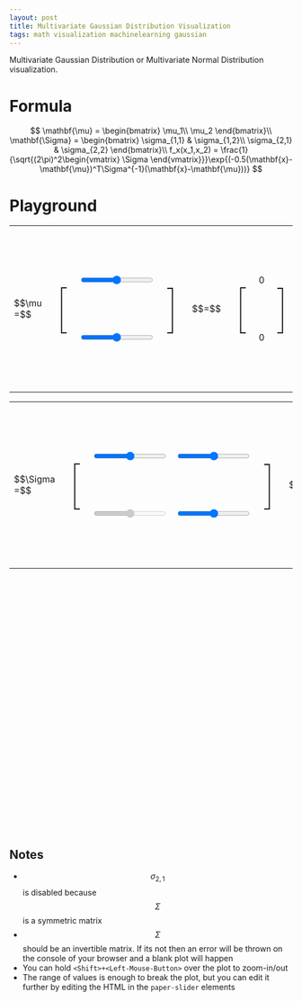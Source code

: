 ```yaml
---
layout: post
title: Multivariate Gaussian Distribution Visualization
tags: math visualization machinelearning gaussian
---
```


Multivariate Gaussian Distribution or Multivariate Normal Distribution visualization.

# Formula
$$
\mathbf{\mu} = \begin{bmatrix}
\mu_1\\
\mu_2
\end{bmatrix}\\
\mathbf{\Sigma}  = \begin{bmatrix}
\sigma_{1,1} & \sigma_{1,2}\\ 
\sigma_{2,1} & \sigma_{2,2}
\end{bmatrix}\\
f_x(x_1,x_2) = \frac{1}{\sqrt{(2\pi)^2\begin{vmatrix}
\Sigma
\end{vmatrix}}}\exp{(-0.5(\mathbf{x}-\mathbf{\mu})^T\Sigma^{-1}(\mathbf{x}-\mathbf{\mu}))}
$$

# Playground

<div>
<script type="text/javascript" src='/assets/3dplot/SurfacePlot.js'></script>
<script type="text/javascript" src='/assets/3dplot/ColourGradient.js'></script>
<script type="text/javascript" src="/assets/3dplot/glMatrix-0.9.5.min.js"></script>
<script type="text/javascript" src="/assets/3dplot/webgl-utils.js"></script>
<script type="text/javascript" src="https://cdnjs.cloudflare.com/ajax/libs/mathjs/1.4.0/math.min.js"></script>
<script id="shader-fs" type="x-shader/x-fragment">
    #ifdef GL_ES
    #endif
    precision mediump float;
    varying vec4 vColor;
    varying vec3 vLightWeighting;
    void main(void)
    {
    gl_FragColor = vec4(vColor.rgb * vLightWeighting, vColor.a);
    }
  </script>
  <script id="shader-vs" type="x-shader/x-vertex">
    attribute vec3 aVertexPosition;
    attribute vec3 aVertexNormal;
    attribute vec4 aVertexColor;
    uniform mat4 uMVMatrix;
    uniform mat4 uPMatrix;
    uniform mat3 uNMatrix;
    varying vec4 vColor;
    uniform vec3 uAmbientColor;
    uniform vec3 uLightingDirection;
    uniform vec3 uDirectionalColor;
    varying vec3 vLightWeighting;
    void main(void)
    {
    gl_Position = uPMatrix * uMVMatrix * vec4(aVertexPosition, 1.0);
    vec3 transformedNormal = uNMatrix * aVertexNormal;
    float directionalLightWeighting = max(dot(transformedNormal, uLightingDirection), 0.0);
    vLightWeighting = uAmbientColor + uDirectionalColor * directionalLightWeighting; 
    vColor = aVertexColor;
    }
  </script>
  <script id="axes-shader-fs" type="x-shader/x-fragment">
    precision mediump float;
    varying vec4 vColor;
    void main(void)
    {
    gl_FragColor = vColor;
    }
  </script>
  <script id="axes-shader-vs" type="x-shader/x-vertex">
    attribute vec3 aVertexPosition;
    attribute vec4 aVertexColor;
    uniform mat4 uMVMatrix;
    uniform mat4 uPMatrix;
    varying vec4 vColor;
    uniform vec3 uAxesColour;
    void main(void)
    {
    gl_Position = uPMatrix * uMVMatrix * vec4(aVertexPosition, 1.0);
    vColor =  vec4(uAxesColour, 1.0);
    } 
  </script>
  <script id="texture-shader-fs" type="x-shader/x-fragment">
    #ifdef GL_ES
    #endif
    precision mediump float;
    varying vec2 vTextureCoord;
    uniform sampler2D uSampler;
    void main(void)
    {
    gl_FragColor = texture2D(uSampler, vTextureCoord);
    }
  </script>
  <script id="texture-shader-vs" type="x-shader/x-vertex">
    attribute vec3 aVertexPosition;
    attribute vec2 aTextureCoord;
    varying vec2 vTextureCoord;
    uniform mat4 uMVMatrix;
    uniform mat4 uPMatrix;
    void main(void)
    {
    gl_Position = uPMatrix * uMVMatrix * vec4(aVertexPosition, 1.0);
    vTextureCoord = aTextureCoord; 
    }
  </script>
<style>
#paper_slider {
}
#brackets {
font-size: 90px;
font-weight: 100;
}
</style>
<div style="width: 100%">
<table>
  <tr>
    <td rowspan="4">$$\mu =$$</td>
    <td rowspan="4"><p id='brackets'>[</p></td>
    <td>&nbsp;</td>
    <td rowspan="4"><p id='brackets'>]</p></td>
    <td rowspan="4">$$=$$</td>
    <td rowspan="4"><p id='brackets'>[</p></td>
    <td>&nbsp;</td>
    <td rowspan="4"><p id='brackets'>]</p></td>
  </tr>
  <tr>
    <td><input type="range" value="0" min="-3" max="3" step="0.1" id="sl_mu_0" onchange="on_change_mu_0()"></input></td>
    <td><p id="tx_mu_0">0</p></td>
  </tr>
  <tr>
    <td><input type="range" value="0" min="-3" max="3" step="0.1" id="sl_mu_1" onchange="on_change_mu_1()"></input></td>
    <td><p id="tx_mu_1">0</p></td>
  </tr>
  <tr>
    <td>&nbsp;</td>
    <td>&nbsp;</td>
  </tr>
</table>
<table>
  <tr>
    <td rowspan="4">$$\Sigma =$$</td>
    <td rowspan="4"><p id='brackets'>[</p></td>
    <td>&nbsp;</td>
    <td>&nbsp;</td>
    <td rowspan="4"><p id='brackets'>]</p></td>
    <td rowspan="4">$$=$$</td>
    <td rowspan="4"><p id='brackets'>[</p></td>
    <td>&nbsp;</td>
    <td>&nbsp;</td>
    <td rowspan="4"><p id='brackets'>]</p></td>
  </tr>
  <tr>
    <td><input type="range" value="1" min="0" max="2.0" step="0.1" id="sl_sigma_00" onchange="on_change_sigma_00()"></input></td>
    <td><input type="range" value="0" min="-2.0" max="2.0" step="0.01" id="sl_sigma_01" onchange="on_change_sigma_01()"></input></td>
    <td><p id="tx_sigma_00">1</p></td>
    <td><p id="tx_sigma_01">0</p></td>
  </tr>
  <tr>
    <td><input type="range" disabled="true" value="0" min="-2.0" max="2.0" step="0.01" id="sl_sigma_10" onchange="on_change_sigma_10()"></input></td>
    <td><input type="range" value="1" min="0" max="2.0" step="0.1" id="sl_sigma_11" onchange="on_change_sigma_11()"></input></td>
    <td><p id="tx_sigma_10">0</p></td>
    <td><p id="tx_sigma_11">1</p></td>
  </tr>
  <tr>
    <td>&nbsp;</td>
    <td>&nbsp;</td>
  </tr>
</table>
</div>
<div style="width:100%;">
<div id='surfacePlotDiv' style="margin-bottom:10px;margin-left:auto; margin-right:auto; width: 450px; height: 450px;"></div>
</div>

<script type='text/javascript'>

var surfacePlot;

var data, options, basicPlotOptions, glOptions, animated, plot1, values;
var sigma = math.matrix([[1, 0], [0, 1]]);
var mu = math.matrix([[0],[0]]);
var tooltipStrings = new Array();
var values = new Array();
var numRows = 55;
var numCols = 55;

var canvas_width = document.getElementById('surfacePlotDiv').clientWidth;
var canvas_height = document.getElementById('surfacePlotDiv').clientHeight;

function computeValues() {
  var inv_sigma = math.inv(sigma);
  var det_sigma = math.det(sigma);
  var idx = 0;
  var f1 = 1.0/(math.sqrt(math.pow(2*math.pi, 2)*det_sigma));
  for (var i = 0; i < numRows; i++)
  {
    values[i] = new Array();
    var x = (i*6/numRows)-3;
    for (var j = 0; j < numCols; j++)
    {
      var y = (j*6/numCols)-3;
      var x_m_u = math.subtract(math.matrix([[x],[y]]), mu);
      var fe = -0.5*math.multiply(math.multiply(math.transpose(x_m_u), inv_sigma), x_m_u);
      var value = f1*math.exp(fe);
      values[i][j] = value;
      tooltipStrings[idx] = "x:" + x + ", y:" + y + " = " + value;
      idx++;
    }
  }
}


function setUp()
{
  surfacePlot = new SurfacePlot(document.getElementById("surfacePlotDiv"));

  data = {nRows: numRows, nCols: numCols, formattedValues: values};


  // Don't fill polygons in IE < v9. It's too slow.
  var fillPly = true;

  // Define a colour gradient.
  var colour1 = {red:0, green:0, blue:255};
  var colour2 = {red:0, green:255, blue:255};
  var colour3 = {red:0, green:255, blue:0};
  var colour4 = {red:255, green:255, blue:0};
  var colour5 = {red:255, green:0, blue:0};
  var colours = [colour1, colour2, colour3, colour4, colour5];

  // Axis labels.
  var xAxisHeader = "x_1";
  var yAxisHeader = "x_2";
  var zAxisHeader = "f_x";

  var renderDataPoints = false;
  var background = '#ffffff';
  var axisForeColour = '#000000';
  var hideFloorPolygons = true;
  var chartOrigin = {x: 0, y: 0};

  // Options for the basic canvas pliot.
  basicPlotOptions = {fillPolygons: fillPly, tooltips: tooltipStrings, renderPoints: renderDataPoints }

  // Options for the webGL plot.
  var xLabels = [-3, -2, -1, 0, 1, 2, 3];
  var yLabels = [-3, -2, -1, 0, 1, 2, 3];
  var zLabels = [0, 0.1, 0.2, 0.3, 0.4]; // These labels ar eused when autoCalcZScale is false;
  glOptions = {xLabels: xLabels, yLabels: yLabels, zLabels: zLabels, chkControlId: "allowWebGL", autoCalcZScale: false, animate: false};

  // Options common to both types of plot.
  options = {xPos: 0, yPos: 0, width: canvas_width, height: canvas_height, colourGradient: colours, 
    xTitle: xAxisHeader, yTitle: yAxisHeader, zTitle: zAxisHeader, 
    backColour: background, axisTextColour: axisForeColour, hideFlatMinPolygons: hideFloorPolygons, origin: chartOrigin};

  computeValues();
  surfacePlot.draw(data, options, basicPlotOptions, glOptions);
}

setUp();

function on_change_mu_0() {
  new_mu = parseFloat(document.getElementById("sl_mu_0").value);
  document.getElementById("tx_mu_0").innerHTML = new_mu;
  mu.subset(math.index(0,0), new_mu);
  console.log("Mu: " + mu);
  computeValues();
  surfacePlot.draw(data, options, basicPlotOptions, glOptions);
}
function on_change_mu_1() {
  new_mu = parseFloat(document.getElementById("sl_mu_1").value);
  document.getElementById("tx_mu_1").innerHTML = new_mu;
  mu.subset(math.index(1,0), new_mu);
  console.log("Mu: " + mu);
  computeValues();
  surfacePlot.draw(data, options, basicPlotOptions, glOptions);
}
function on_change_sigma_00() {
  new_sigma = parseFloat(document.getElementById("sl_sigma_00").value);
  document.getElementById("tx_sigma_00").innerHTML = new_sigma;
  sigma.subset(math.index(0,0), new_sigma);
  console.log("Sigma: " + sigma);
  computeValues();
  surfacePlot.draw(data, options, basicPlotOptions, glOptions);
}
function on_change_sigma_01() {
  new_sigma = parseFloat(document.getElementById("sl_sigma_01").value);
  document.getElementById("tx_sigma_01").innerHTML = new_sigma;
  sigma.subset(math.index(0,1), new_sigma);
  console.log("Sigma: " + sigma);
  /*
  computeValues();
  surfacePlot.draw(data, options, basicPlotOptions, glOptions);
  */
  document.getElementById("sl_sigma_10").value = document.getElementById("sl_sigma_01").value;
  on_change_sigma_10();
}
function on_change_sigma_10() {
  new_sigma = parseFloat(document.getElementById("sl_sigma_10").value);
  document.getElementById("tx_sigma_10").innerHTML = new_sigma;
  sigma.subset(math.index(1,0), new_sigma);
  console.log("Sigma: " + sigma);
  computeValues();
  surfacePlot.draw(data, options, basicPlotOptions, glOptions);
}
function on_change_sigma_11() {
  new_sigma = parseFloat(document.getElementById("sl_sigma_11").value);
  document.getElementById("tx_sigma_11").innerHTML = new_sigma;
  sigma.subset(math.index(1,1), new_sigma);
  console.log("Sigma: " + sigma);
  computeValues();
  surfacePlot.draw(data, options, basicPlotOptions, glOptions);
}

</script>
</div>

## Notes

 * $$\sigma_{2,1}$$ is disabled because $$\Sigma$$ is a symmetric matrix
 * $$\Sigma$$ should be an invertible matrix. If its not then an error will be thrown on the console of your browser and a blank plot will happen
 * You can hold `<Shift>+<Left-Mouse-Button>` over the plot to zoom-in/out
 * The range of values is enough to break the plot, but you can edit it further by editing the HTML in the `paper-slider` elements


